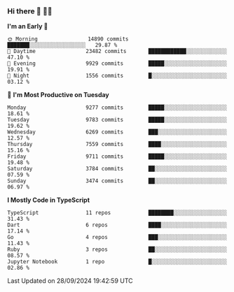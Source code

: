 ### Hi there 👋 🧑‍💻



<!--START_SECTION:waka-->
**I'm an Early 🐤** 

```text
🌞 Morning                14890 commits       ███████░░░░░░░░░░░░░░░░░░   29.87 % 
🌆 Daytime                23482 commits       ████████████░░░░░░░░░░░░░   47.10 % 
🌃 Evening                9929 commits        █████░░░░░░░░░░░░░░░░░░░░   19.91 % 
🌙 Night                  1556 commits        █░░░░░░░░░░░░░░░░░░░░░░░░   03.12 % 
```
📅 **I'm Most Productive on Tuesday** 

```text
Monday                   9277 commits        █████░░░░░░░░░░░░░░░░░░░░   18.61 % 
Tuesday                  9783 commits        █████░░░░░░░░░░░░░░░░░░░░   19.62 % 
Wednesday                6269 commits        ███░░░░░░░░░░░░░░░░░░░░░░   12.57 % 
Thursday                 7559 commits        ████░░░░░░░░░░░░░░░░░░░░░   15.16 % 
Friday                   9711 commits        █████░░░░░░░░░░░░░░░░░░░░   19.48 % 
Saturday                 3784 commits        ██░░░░░░░░░░░░░░░░░░░░░░░   07.59 % 
Sunday                   3474 commits        ██░░░░░░░░░░░░░░░░░░░░░░░   06.97 % 
```


**I Mostly Code in TypeScript** 

```text
TypeScript               11 repos            ████████░░░░░░░░░░░░░░░░░   31.43 % 
Dart                     6 repos             ████░░░░░░░░░░░░░░░░░░░░░   17.14 % 
Go                       4 repos             ███░░░░░░░░░░░░░░░░░░░░░░   11.43 % 
Ruby                     3 repos             ██░░░░░░░░░░░░░░░░░░░░░░░   08.57 % 
Jupyter Notebook         1 repo              █░░░░░░░░░░░░░░░░░░░░░░░░   02.86 % 
```




 Last Updated on 28/09/2024 19:42:59 UTC
<!--END_SECTION:waka-->


